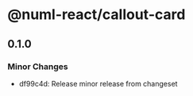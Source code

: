 # @numl-react/callout-card

## 0.1.0
### Minor Changes

- df99c4d: Release minor release from changeset
